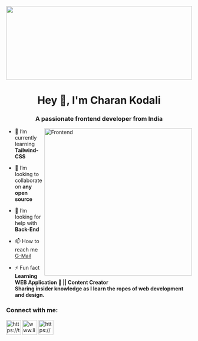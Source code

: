 <img src="https://c4.wallpaperflare.com/wallpaper/242/236/855/mountains-river-snow-forest-wallpaper-thumb.jpg" width=100% height=200>
<h1 align="center">Hey 👋, I'm Charan Kodali</h1>
<h3 align="center">A passionate frontend developer from India</h3>
<img align="right" alt="Frontend" width="400" src="https://camo.githubusercontent.com/5ddf73ad3a205111cf8c686f687fc216c2946a75005718c8da5b837ad9de78c9/68747470733a2f2f7468756d62732e6766796361742e636f6d2f4576696c4e657874446576696c666973682d736d616c6c2e676966">

- 🌱 I’m currently learning **Tailwind-CSS**

- 👯 I’m looking to collaborate on **any open source**

- 🤝 I’m looking for help with **Back-End**

- 📫 How to reach me <a href="Charankodali3@gmail.com">G-Mail</a>

- ⚡ Fun fact **Learning WEB Application 🍁 || Content Creator<br>
Sharing insider knowledge as I learn the ropes of web development and design.**

<h3 align="left">Connect with me:</h3>
<p align="left">
<a href="https://twitter.com/https://twitter.com/charan_kodali" target="blank"><img align="center" src="https://cdn-icons-png.flaticon.com/128/3670/3670151.png" alt="https://twitter.com/charan_kodali" height="40" width="40" /></a>
<a href="https://linkedin.com/in/www.linkedin.com/in/charan-kodali-1b9639208" target="blank"><img align="center" src="https://cdn-icons-png.flaticon.com/128/2504/2504923.png" alt="www.linkedin.com/in/charan-kodali-1b9639208" height="40" width="40" /></a>
<a href="https://instagram.com/https://www.instagram.com/charan__kodali/" target="blank"><img align="center" src="https://cdn-icons-png.flaticon.com/128/1384/1384063.png" alt="https://www.instagram.com/charan__kodali/" height="40" width="40" /></a>
</p>

